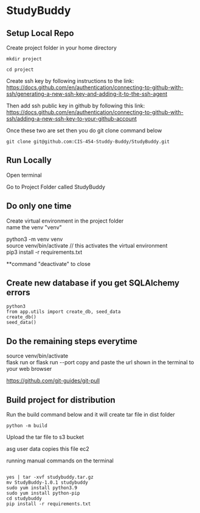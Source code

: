 # StudyBuddy
## Setup Local Repo
Create project folder in your home directory

`mkdir project`

`cd project`

Create ssh key by following instructions to the link: https://docs.github.com/en/authentication/connecting-to-github-with-ssh/generating-a-new-ssh-key-and-adding-it-to-the-ssh-agent

Then add ssh public key in github by following this link: https://docs.github.com/en/authentication/connecting-to-github-with-ssh/adding-a-new-ssh-key-to-your-github-account

Once these two are set then you do git clone command below

`git clone git@github.com:CIS-454-Studdy-Buddy/StudyBuddy.git`

## Run Locally 

Open terminal

Go to Project Folder called StudyBuddy

## Do only one time

Create virtual environment in the project folder  
name the venv "venv"  

python3 -m venv venv  
source venv/bin/activate // this activates the virtual environment  
pip3 install -r requirements.txt  

**command "deactivate" to close  

## Create new database if you get SQLAlchemy errors

```
python3
from app.utils import create_db, seed_data
create_db()
seed_data()
```


## Do the remaining steps everytime  
source venv/bin/activate  
flask run or flask run --port
copy and paste the url shown in the terminal to your web browser  

https://github.com/git-guides/git-pull 


## Build project for distribution
Run the build command below and it will create tar file in dist folder

```
python -m build

```

Upload the tar file to s3 bucket

asg user data copies this file ec2

running manual commands on the terminal

```

yes | tar -xvf studybuddy.tar.gz 
mv StudyBuddy-1.0.1 studybuddy
sudo yum install python3.9
sudo yum install python-pip
cd studybuddy
pip install -r requirements.txt

```

